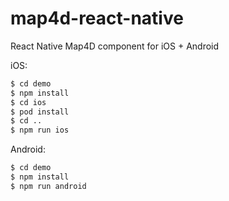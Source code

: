# map4d-react-native
React Native Map4D component for iOS + Android

iOS:
```sh
$ cd demo
$ npm install
$ cd ios
$ pod install
$ cd ..
$ npm run ios
```

Android:
```sh
$ cd demo
$ npm install
$ npm run android
```
